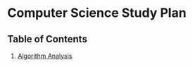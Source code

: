 # Computer Science Study Plan

## Table of Contents

1. [Algorithm Analysis](Algorithm-Analysis/README.md)